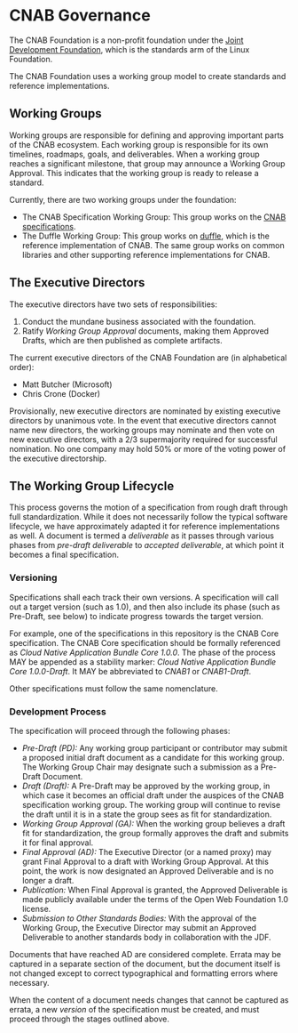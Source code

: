 # CNAB Governance

The CNAB Foundation is a non-profit foundation under the [Joint Development Foundation](http://www.jointdevelopment.org/), which is the standards arm of the Linux Foundation.

The CNAB Foundation uses a working group model to create standards and reference implementations.

## Working Groups

Working groups are responsible for defining and approving important parts of the CNAB ecosystem. Each working group is responsible for its own timelines, roadmaps, goals, and deliverables. When a working group reaches a significant milestone, that group may announce a Working Group Approval. This indicates that the working group is ready to release a standard.

Currently, there are two working groups under the foundation:

- The CNAB Specification Working Group: This group works on the [CNAB specifications](https://github.com/deislabs/cnab-spec).
- The Duffle Working Group: This group works on [duffle](https://github.com/deislabs/duffle), which is the reference implementation of CNAB. The same group works on common libraries and other supporting reference implementations for CNAB.

## The Executive Directors

The executive directors have two sets of responsibilities:

1. Conduct the mundane business associated with the foundation.
2. Ratify _Working Group Approval_ documents, making them Approved Drafts, which are then published as complete artifacts.

The current executive directors of the CNAB Foundation are (in alphabetical order):

- Matt Butcher (Microsoft)
- Chris Crone (Docker)

Provisionally, new executive directors are nominated by existing executive directors by unanimous vote. In the event that executive directors cannot name new directors, the working groups may nominate and then vote on new executive directors, with a 2/3 supermajority required for successful nomination. No one company may hold 50% or more of the voting power of the executive directorship.

## The Working Group Lifecycle

This process governs the motion of a specification from rough draft through full standardization. While it does not necessarily follow the typical software lifecycle, we have approximately adapted it for reference implementations as well. A document is termed a _deliverable_ as it passes through various phases from _pre-draft deliverable_ to _accepted deliverable_, at which point it becomes a final specification.

### Versioning

Specifications shall each track their own versions. A specification will call out a target version (such as 1.0), and then also include its phase (such as Pre-Draft, see below) to indicate progress towards the target version.

For example, one of the specifications in this repository is the CNAB Core specification. The CNAB Core specification should be formally referenced as _Cloud Native Application Bundle Core 1.0.0_. The phase of the process MAY be appended as a stability marker: _Cloud Native Application Bundle Core 1.0.0-Draft_. It MAY be abbreviated to _CNAB1_ or _CNAB1-Draft_.

Other specifications must follow the same nomenclature.

### Development Process

The specification will proceed through the following phases:

- *Pre-Draft (PD):* Any working group participant or contributor may submit a proposed initial draft document as a candidate for this working group. The Working Group Chair may designate such a submission as a Pre-Draft Document.
- *Draft (Draft):* A Pre-Draft may be approved by the working group, in which case it becomes an official draft under the auspices of the CNAB specification working group. The working group will continue to revise the draft until it is in a state the group sees as fit for standardization.
- *Working Group Approval (GA):* When the working group believes a draft fit for standardization, the group formally approves the draft and submits it for final approval.
- *Final Approval (AD):* The Executive Director (or a named proxy) may grant Final Approval to a draft with Working Group Approval. At this point, the work is now designated an Approved Deliverable and is no longer a draft.
- *Publication:* When Final Approval is granted, the Approved Deliverable is made publicly available under the terms of the Open Web Foundation 1.0 license.
- *Submission to Other Standards Bodies:* With the approval of the Working Group, the Executive Director may submit an Approved Deliverable to another standards body in collaboration with the JDF.

Documents that have reached AD are considered complete. Errata may be captured in a separate section of the document, but the document itself is not changed except to correct typographical and formatting errors where necessary.

When the content of a document needs changes that cannot be captured as errata, a new _version_ of the specification must be created, and must proceed through the stages outlined above.
